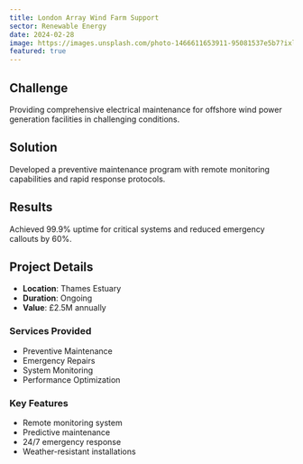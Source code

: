 ```yaml
---
title: London Array Wind Farm Support
sector: Renewable Energy
date: 2024-02-28
image: https://images.unsplash.com/photo-1466611653911-95081537e5b7?ixlib=rb-4.0.3&auto=format&fit=crop&w=1000&q=80
featured: true
---
```


## Challenge

Providing comprehensive electrical maintenance for offshore wind power generation facilities in challenging conditions.

## Solution

Developed a preventive maintenance program with remote monitoring capabilities and rapid response protocols.

## Results

Achieved 99.9% uptime for critical systems and reduced emergency callouts by 60%.

## Project Details

- **Location**: Thames Estuary
- **Duration**: Ongoing
- **Value**: £2.5M annually

### Services Provided

- Preventive Maintenance
- Emergency Repairs
- System Monitoring
- Performance Optimization

### Key Features

- Remote monitoring system
- Predictive maintenance
- 24/7 emergency response
- Weather-resistant installations